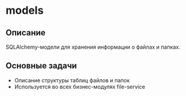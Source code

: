 # models

## Описание
SQLAlchemy-модели для хранения информации о файлах и папках.

## Основные задачи
- Описание структуры таблиц файлов и папок
- Используется во всех бизнес-модулях file-service
